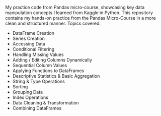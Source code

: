 My practice code from Pandas micro-course, showcasing key data manipulation concepts I learned from Kaggle in Python.
This repository contains my hands-on practice from the Pandas Micro-Course in a more clean and structured manner.
Topics covered:
- DataFrame Creation
- Series Creation
- Accessing Data
- Conditional Filtering
- Handling Missing Values
- Adding / Editing Columns Dynamically
- Sequential Column Values
- Applying Functions to DataFrames
- Descriptive Statistics & Basic Aggregation
- String & Type Operations
- Sorting
- Grouping Data
- Index Operations
- Data Cleaning & Transformation
- Combining DataFrames
  
